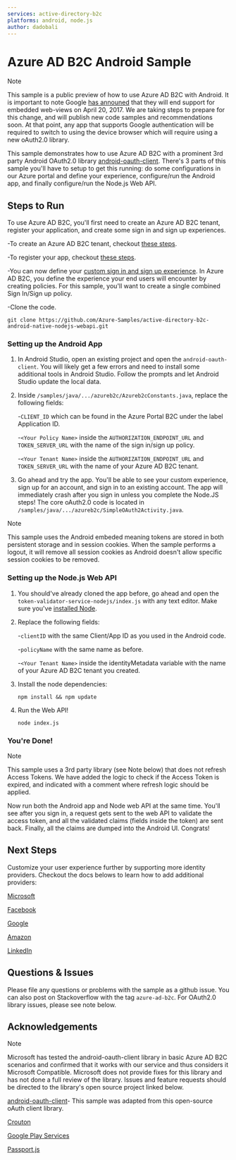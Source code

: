 ```yaml
---
services: active-directory-b2c
platforms: android, node.js
author: dadobali
---
```


# Azure AD B2C Android Sample

> [!NOTE]
> This sample is a public preview of how to use Azure AD B2C with Android. It is important to note Google [has announed](https://developers.googleblog.com/2016/08/modernizing-oauth-interactions-in-native-apps.html) that they will end support for embedded web-views on April 20, 2017.  We are taking steps to prepare for this change, and will publish new code samples and recommendations soon.  At that point, any app that supports Google authentication will be required to switch to using the device browser which will require using a new oAuth2.0 library.  
> 
>

This sample demonstrates how to use Azure AD B2C with a prominent 3rd party Android OAuth2.0 library [android-oauth-client](https://github.com/wuman/android-oauth-client). There's 3 parts of this sample you'll have to setup to get this running: do some configurations in our Azure portal and define your experience, configure/run the Android app, and finally configure/run the Node.js Web API. 

## Steps to Run

To use Azure AD B2C, you'll first need to create an Azure AD B2C tenant, register your application, and create some sign in and sign up experiences.  

-To create an Azure AD B2C tenant, checkout [these steps](https://docs.microsoft.com/en-us/azure/active-directory-b2c/active-directory-b2c-get-started).

-To register your app, checkout [these steps](https://docs.microsoft.com/en-us/azure/active-directory-b2c/active-directory-b2c-app-registration).  

-You can now define your [custom sign in and sign up experience](https://docs.microsoft.com/en-us/azure/active-directory-b2c/active-directory-b2c-reference-policies).  In Azure AD B2C, you define the experience your end users will encounter by creating policies.  For this sample, you'll want to create a single combined Sign In/Sign up policy. 

-Clone the code.

```git clone https://github.com/Azure-Samples/active-directory-b2c-android-native-nodejs-webapi.git```

### Setting up the Android App

1. In Android Studio, open an existing project and open the `android-oauth-client`.  You will likely get a few errors and need to install some additional tools in Android Studio. Follow the prompts and let Android Studio update the local data. 

2. Inside `/samples/java/.../azureb2c/Azureb2cConstants.java`, replace the following fields:

	-`CLIENT_ID` which can be found in the Azure Portal B2C under the label Application ID.

	-`<Your Policy Name>` inside the `AUTHORIZATION_ENDPOINT_URL` and `TOKEN_SERVER_URL` with the name of the sign in/sign up policy.

	-`<Your Tenant Name>` inside the `AUTHORIZATION_ENDPOINT_URL` and `TOKEN_SERVER_URL` with the name of your Azure AD B2C tenant. 

3. Go ahead and try the app.  You'll be able to see your custom experience, sign up for an account, and sign in to an existing account. The app will immediately crash after you sign in unless you complete the Node.JS steps! The core oAuth2.0 code is located in `/samples/java/.../azureb2c/SimpleOAuth2Activity.java`.

> [!NOTE]
> This sample uses the Android embeded 
meaning tokens are stored in both persistent storage and in session cookies.  When the sample performs a logout, it will remove all session cookies as Android doesn't allow specific session cookies to be removed. 
> 
>

### Setting up the Node.js Web API

1. You should've already cloned the app before, go ahead and open the `token-validator-service-nodejs/index.js` with any text editor. Make sure you've [installed Node](https://nodejs.org/en/download/). 

2. Replace the following fields:

	-`clientID` with the same Client/App ID as you used in the Android code. 

	-`policyName` with the same name as before.

	-`<Your Tenant Name>` inside the identityMetadata variable with the name of your Azure AD B2C tenant you created.

3. Install the node dependencies: 

	```
	npm install && npm update
	```
4. Run the Web API!

	```
	node index.js
	```

### You're Done!

> [!NOTE]
> This sample uses a 3rd party library (see Note below) that does not refresh Access Tokens.  We have added the logic to check if the Access Token is expired, and indicated with a comment where refresh logic should be applied. 
> 
>

Now run both the Android app and Node web API at the same time.  You'll see after you sign in, a request gets sent to the web API to validate the access token, and all the validated claims (fields inside the token) are sent back.  Finally, all the claims are dumped into the Android UI. Congrats!

## Next Steps

Customize your user experience further by supporting more identity providers.  Checkout the docs belows to learn how to add additional providers: 

[Microsoft](https://docs.microsoft.com/en-us/azure/active-directory-b2c/active-directory-b2c-setup-msa-app)

[Facebook](https://docs.microsoft.com/en-us/azure/active-directory-b2c/active-directory-b2c-setup-fb-app)

[Google](https://docs.microsoft.com/en-us/azure/active-directory-b2c/active-directory-b2c-setup-goog-app)

[Amazon](https://docs.microsoft.com/en-us/azure/active-directory-b2c/active-directory-b2c-setup-amzn-app)

[LinkedIn](https://docs.microsoft.com/en-us/azure/active-directory-b2c/active-directory-b2c-setup-li-app)


## Questions & Issues

Please file any questions or problems with the sample as a github issue.  You can also post on Stackoverflow with the tag `azure-ad-b2c`. For OAuth2.0 library issues, please see note below. 

## Acknowledgements

> [!NOTE]
> Microsoft has tested the android-oauth-client library in basic Azure AD B2C scenarios and confirmed that it works with our service and thus considers it Microsoft Compatible.  Microsoft does not provide fixes for this library and has not done a full review of the library.  Issues and feature requests should be directed to the library's open source project linked below. 
>
>

[android-oauth-client](https://github.com/wuman/android-oauth-client)-  This  sample was adapted from this open-source oAuth client library. 

[Crouton](https://github.com/keyboardsurfer/Crouton)

[Google Play Services](https://developers.google.com/android/guides/overview)

[Passport.js](http://passportjs.org/)
